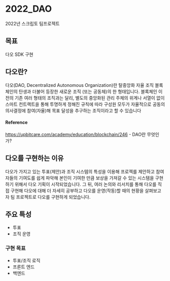# 2022_DAO
2022년 스크립토 팀프로젝트

## 목표
다오 SDK 구현

## 다오란?

다오(DAO, Decentralized Autonomous Organization)란 탈중앙화 자율 조직 블록체인의 탄생과 더불어 등장한 새로운 조직 (또는 공동체)의 한 형태입니다. 블록체인 이전의 기존 여러 형태의 조직과는 달리, 별도의 중앙화된 관리 주체의 위계나 서열이 없이 스마트 컨트랙트을 통해 투명하게 정해진 규칙에 따라 구성원 모두가 자율적으로 공동의 의사결정에 참여(자율)해 목표 달성을 추구하는 조직이라고 할 수 있습니다

#### Reference
https://upbitcare.com/academy/education/blockchain/246 - DAO란 무엇인가?

## 다오를 구현하는 이유

다오가 가지고 있는 투표(제안)과 조직 시스템의 특성을 이용해 프로젝를 제안하고 참여자들의 기여도를 쉽게 파악해 본인이 기여한 만큼 보상을 가져갈 수 있는 시스템을 구현하기 위해서 다오 기획이 시작되었습니다. 그 뒤, 여러 논의와 리서치를 통해 다오를 직접 구현해 다오에 대해 더 자세히 공부하고 다오를 운영(작동)할 때의 현황을 살펴보고자 팀 프로젝트로 다오를 구현하게 되었습니다. 

## 주요 특성

* 투표 
* 조직 운영 

### 구현 목표

* 투표/조직 로직
* 프론트 엔드
* 백엔드


